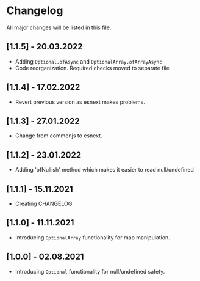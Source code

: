 # Changelog

All major changes will be listed in this file.

## [1.1.5] -  20.03.2022
- Adding `Optional.ofAsync` and `OptionalArray.ofArrayAsync`
- Code reorganization. Required checks moved to separate file
 
## [1.1.4] -  17.02.2022
- Revert previous version as esnext makes problems.

## [1.1.3] -  27.01.2022
- Change from commonjs to esnext.

## [1.1.2] -  23.01.2022
- Adding 'ofNullish' method which makes it easier to read null/undefined

## [1.1.1] -  15.11.2021
- Creating CHANGELOG

## [1.1.0] -  11.11.2021
- Introducing `OptionalArray` functionality for map manipulation.

## [1.0.0] -  02.08.2021
- Introducing `Optional` functionality for null/undefined safety.

